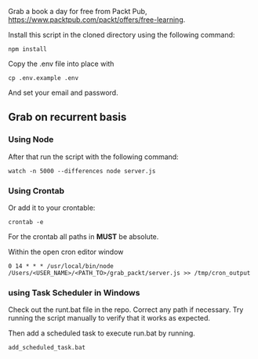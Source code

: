 Grab a book a day for free from Packt Pub, https://www.packtpub.com/packt/offers/free-learning.

Install this script in the cloned directory using the following command:

    npm install

Copy the .env file into place with

    cp .env.example .env

And set your email and password.


## Grab on recurrent basis

### Using Node
After that run the script with the following command:

    watch -n 5000 --differences node server.js

### Using Crontab
Or add it to your crontable:

    crontab -e
    
For the crontab all paths in **MUST** be absolute. 

Within the open cron editor window

    0 14 * * * /usr/local/bin/node /Users/<USER_NAME>/<PATH_TO>/grab_packt/server.js >> /tmp/cron_output


### using Task Scheduler in Windows

Check out the runt.bat file in the repo. Correct any path if necessary. Try running the script manually to verify that it works as expected. 
	
Then add a scheduled task to execute run.bat by running.	

    add_scheduled_task.bat

